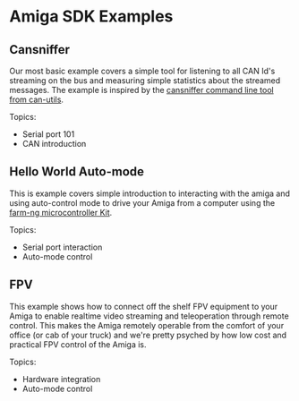 # Amiga SDK Examples


## Cansniffer

Our most basic example covers a simple tool for listening to all CAN Id's streaming on the bus
and measuring simple statistics about the streamed messages.
The example is inspired by the
[cansniffer command line tool from can-utils](https://manpages.debian.org/testing/can-utils/cansniffer.1.en.html).

Topics:

- Serial port 101
- CAN introduction


## Hello World Auto-mode

This is example covers simple introduction to interacting with the amiga and
using auto-control mode to drive your Amiga from a computer
using the [farm-ng microcontroller Kit](https://farm-ng.com/products/microcontroller-kit).

Topics:

- Serial port interaction
- Auto-mode control


## FPV

This example shows how to connect off the shelf FPV equipment to your Amiga to enable realtime video streaming and teleoperation through remote control.  This makes the Amiga remotely operable from the comfort of your office (or cab of your truck) and we're pretty psyched by how low cost and practical FPV control of the Amiga is.

Topics:

- Hardware integration
- Auto-mode control